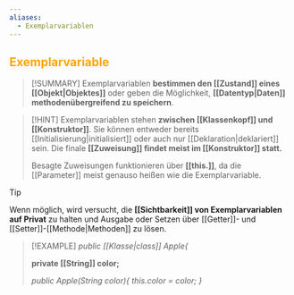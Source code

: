 ```yaml
---
aliases:
  - Exemplarvariablen
---
```

## <font color = "orange">Exemplarvariable</font>

>[!SUMMARY]
>Exemplarvariablen **bestimmen den [[Zustand]] eines [[Objekt|Objektes]]** oder geben die Möglichkeit, **[[Datentyp|Daten]] methodenübergreifend zu speichern**.

>[!HINT]
>Exemplarvariablen stehen **zwischen [[Klassenkopf]] und [[Konstruktor]]**. 
>Sie können entweder bereits [[Initialisierung|initialisiert]] oder auch nur [[Deklaration|deklariert]] sein.
>Die finale **[[Zuweisung]] findet meist im [[Konstruktor]] statt.**
>
>Besagte Zuweisungen funktionieren über **[[this.]]**, da die [[Parameter]] meist genauso heißen wie die Exemplarvariable.

>[!TIP]
>Wenn möglich, wird versucht, die **[[Sichtbarkeit]] von Exemplarvariablen auf Privat** zu halten und Ausgabe oder Setzen über [[Getter]]- und [[Setter]]-[[Methode|Methoden]] zu lösen.

>[!EXAMPLE]
>*public [[Klasse|class]] Apple{*
>
>**private [[String]] color;**
>
>*public Apple(String color){
>this.color = color;
>}*
